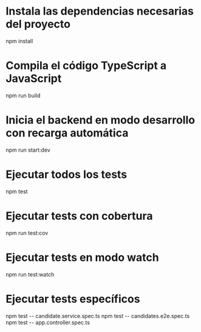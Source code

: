 # Instala las dependencias necesarias del proyecto
npm install

# Compila el código TypeScript a JavaScript
npm run build

# Inicia el backend en modo desarrollo con recarga automática
npm run start:dev


# Ejecutar todos los tests
npm test

# Ejecutar tests con cobertura
npm run test:cov

# Ejecutar tests en modo watch
npm run test:watch

# Ejecutar tests específicos
npm test -- candidate.service.spec.ts
npm test -- candidates.e2e.spec.ts
npm test -- app.controller.spec.ts
